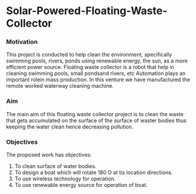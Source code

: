 # Solar-Powered-Floating-Waste-Collector

### Motivation 
This project is conducted to help clean the environment, specifically swimming pools, rivers, ponds using renewable energy, the sun, as a more efficient power source. Floating waste collector is a robot that help in cleaning swimming pools, small pondsand rivers, etc Automation plays an important rolein mass production. In this venture we have manufactured the remote worked waterway cleaning machine.

### Aim 
The main aim of this floating waste collector project is to clean the waste that gets accumulated on the surface of the surface of waster bodies thus keeping the water clean hence decreasing pollution.

### Objectives
The proposed work has objectives:
  1. To clean surface of water bodies.
  2. To design a boat which will rotate 180 O at tis location directions.
  3. To use wireless technology for operation.
  4. To use renewable energy source for operation of boat.



